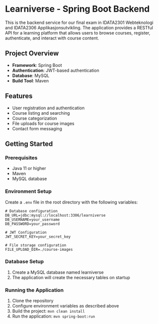 # Learniverse - Spring Boot Backend

This is the backend service for our final exam in IDATA2301 Webteknologi and IDATA2306 Applikasjonsutvikling. The application provides a RESTful API for a learning platform that allows users to browse courses, register, authenticate, and interact with course content.

## Project Overview

- **Framework**: Spring Boot
- **Authentication**: JWT-based authentication
- **Database**: MySQL
- **Build Tool**: Maven

## Features

- User registration and authentication
- Course listing and searching
- Course categorization
- File uploads for course images
- Contact form messaging

## Getting Started

### Prerequisites

- Java 11 or higher
- Maven
- MySQL database

### Environment Setup

Create a `.env` file in the root directory with the following variables:

```dotenv
# Database configuration
DB_URL=jdbc:mysql://localhost:3306/learniverse
DB_USERNAME=your_username
DB_PASSWORD=your_password

# JWT Configuration
JWT_SECRET_KEY=your_secret_key

# File storage configuration
FILE_UPLOAD_DIR=./course-images
```

### Database Setup
1. Create a MySQL database named learniverse
2. The application will create the necessary tables on startup

### Running the Application
1. Clone the repository
2. Configure environment variables as described above
3. Build the project:
`mvn clean install`
4. Run the application:
`mvn spring-boot:run`